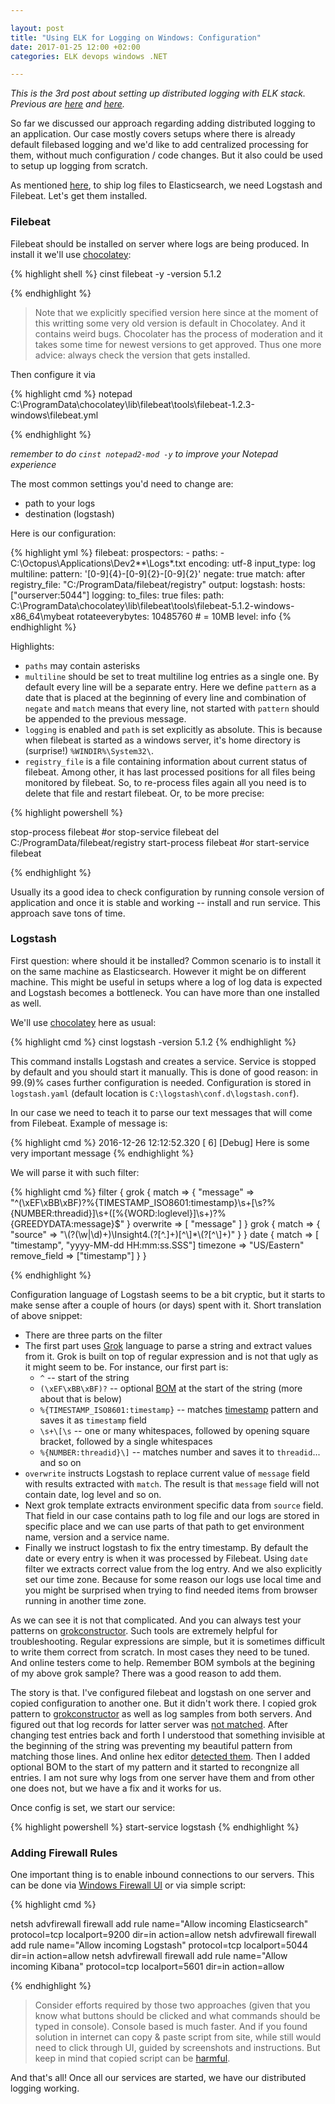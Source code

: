 ```yaml
---

layout: post
title: "Using ELK for Logging on Windows: Configuration"
date: 2017-01-25 12:00 +02:00
categories: ELK devops windows .NET

---
```



_This is the 3rd post about setting up distributed logging with ELK stack. Previous are [here](install-elk-windows)
and [here](elk-filebeat-logstash)._

So far we discussed our approach regarding adding distributed logging to an application. Our case mostly covers setups
where there is already default filebased logging and we'd like to add centralized processing for them, without much
configuration / code changes. But it also could be used to setup up logging from scratch.

As mentioned [here](elk-filebeat-logstash), to ship log files to Elasticsearch, we need Logstash and Filebeat. Let's get them installed.

### Filebeat

Filebeat should be installed on server where logs are being produced. In install it we'll use
[chocolatey](https://chocolatey.org/packages/filebeat):

{% highlight shell %}
cinst filebeat -y -version 5.1.2

{% endhighlight %}

>Note that we explicitly specified version here since at the moment of this writting some very old version is default
in Chocolatey. And it contains weird bugs. Chocolater has the process of moderation and it takes some time for newest versions to get approved. Thus one more advice: always check the version that gets installed.

Then configure it via 

{% highlight cmd %}
notepad C:\ProgramData\chocolatey\lib\filebeat\tools\filebeat-1.2.3-windows\filebeat.yml

{% endhighlight %}


_remember to do `cinst notepad2-mod -y` to improve your Notepad experience_

The most common settings you'd need to change are:

 - path to your logs
 - destination (logstash)

Here is our configuration:

{% highlight yml %}
filebeat:
  prospectors:
    -
      paths:
         -  C:\Octopus\Applications\Dev2\*\*\Logs\*.txt
      encoding: utf-8
      input_type: log
      multiline:
        pattern: '[0-9]{4}-[0-9]{2}-[0-9]{2}'
        negate: true
        match: after
  registry_file: "C:/ProgramData/filebeat/registry"
output:
  logstash:
    hosts: ["ourserver:5044"]
logging:
  to_files: true
  files:
    path:  C:\ProgramData\chocolatey\lib\filebeat\tools\filebeat-5.1.2-windows-x86_64\mybeat
    rotateeverybytes: 10485760 # = 10MB
  level: info
{% endhighlight %}


Highlights:

- `paths` may contain asterisks
-  `multiline` should be set to treat multiline log entries as a single one. By default every 
line will be a separate entry. Here we define `pattern` as a date that is placed at the
beginning of every line and combination of `negate` and `match` means that every line, not
started with `pattern` should be appended to the previous message.
- `logging` is enabled and `path` is set explicitly as absolute. This is because when
filebeat is started as a windows server, it's home directory is (surprise!) `%WINDIR%\System32\`.
- `registry_file` is a file containing information about current status of filebeat. Among
other, it has last processed positions for all files being monitored by filebeat. So, to
re-process files again all you need is to delete that file and restart filebeat. Or, to be
more precise: 

{% highlight powershell %}

stop-process filebeat #or stop-service filebeat
del C:/ProgramData/filebeat/registry 
start-process filebeat #or start-service filebeat

{% endhighlight %}

Usually its a good idea to check configuration by running console version of application and once it is stable and working -- install and run service. This approach save tons of time.


### Logstash

First question: where should it be installed? Common scenario is to install it on the same machine as Elasticsearch.
However it might be on different machine. This might be useful in setups where a log of log data is expected and Logstash
becomes a bottleneck. You can have more than one installed as well.

We'll use [chocolatey](https://chocolatey.org/packages/logstash) here as usual:

{% highlight cmd %}
cinst logstash -version 5.1.2
{% endhighlight %}

This command installs Logstash and creates a service. Service is stopped by default and you should start it manually.
This is done of good reason: in 99.(9)% cases further configuration is needed. Configuration is stored in `logstash.yaml`
(default location is `C:\logstash\conf.d\logstash.conf`).

In our case we need to teach it to parse our text messages that will come from Filebeat. Example of message is:

{% highlight cmd %}
2016-12-26 12:12:52.320 [ 6] [Debug] Here is some very important message 
{% endhighlight %}

We will parse it with such filter:

{% highlight cmd %}
filter {
  grok {
    match => { "message" => "^(\xEF\xBB\xBF)?%{TIMESTAMP_ISO8601:timestamp}\s+\[\s?%{NUMBER:threadid}\]\s+(\[%{WORD:loglevel}\]\s+)?%{GREEDYDATA:message}$" }
    overwrite => [ "message" ]
    }
  grok {
    match => { "source" => "\\(?<environment>(\w|\d)+)\\Insight4\.(?<service>[^\.]+)[^\\]*\\(?<version>[^\\]+)" }
  }
  date {
    match => [ "timestamp", "yyyy-MM-dd HH:mm:ss.SSS"]
    timezone => "US/Eastern"
    remove_field => ["timestamp"]
  }
}

{% endhighlight %}

Configuration language of Logstash seems to be a bit cryptic, but it starts to make sense after a couple of hours (or days) spent
with it. Short translation of above snippet:

- There are three parts on the filter
- The first part uses [Grok](https://www.elastic.co/guide/en/logstash/current/plugins-filters-grok.html) language to parse a
string and extract values from it. Grok is built on top of regular expression and is not that ugly as it might seem to be.
For instance, our first part is:
  - `^` -- start of the string
  - `(\xEF\xBB\xBF)?` -- optional [BOM](https://en.wikipedia.org/wiki/Byte_order_mark) at the start of the string (more about that is below)
  - `%{TIMESTAMP_ISO8601:timestamp}` -- matches [timestamp](https://github.com/hpcugent/logstash-patterns/blob/master/files/grok-patterns#L72)
pattern and saves it as `timestamp` field
  - `\s+\[\s` -- one or many whitespaces, followed by opening square bracket, followed by a single whitespaces
  - `%{NUMBER:threadid}\]` -- matches number and saves it to `threadid`... and so on
- `overwrite` instructs Logstash to replace current value of `message` field with results extracted with `match`. 
The result is that `message` field will not contain date, log level and so on. 
- Next grok template extracts environment specific data from `source` field. That field in our 
case contains path to log file and our logs are stored in specific place and we can use parts 
of that path to get environment name, version and a service name.
- Finally we instruct logstash to fix the entry timestamp. By default the date or every 
entry is when it was processed by Filebeat. Using `date` filter we extracts correct value from the log entry. And we also explicitly set our time zone. Because for some reason our logs use
local time and you might be surprised when trying to find needed items from browser running in
another time zone.   

As we can see it is not that complicated. And you can always test your patterns on [grokconstructor](http://grokconstructor.appspot.com/do/match).
Such tools are extremely helpful for troubleshooting. Regular expressions are simple, but it is sometimes difficult to write
them correct from scratch. In most cases they need to be tuned. And online testers come to help. Remember BOM symbols at the
begining of my above grok sample? There was a good reason to add them. 

The story is that. I've configured filebeat and logstash on one server and copied configuration
 to another one. But it didn't work there. I copied grok pattern to [grokconstructor](http://grokconstructor.appspot.com/do/match) as well as log samples from
both servers. And figured out that log records for latter server was [not matched](http://i.imgur.com/Sjayk34.png). After changing test
entries back and forth I understood that something invisible at the beginning of the string was preventing my beautiful pattern
from matching those lines. And online hex editor [detected them](http://i.imgur.com/XdOFcTA.png). Then I added optional BOM to the start of my pattern and it started to recongnize all
entries. I am not sure why logs from one server have them and from other one does not, but we
have a fix and it works for us.

Once config is set, we start our service:

{% highlight powershell %}
start-service logstash
{% endhighlight %}

### Adding Firewall Rules

One important thing is to enable inbound connections to our servers. This can be done via 
[Windows Firewall UI](http://www.howtogeek.com/112564/how-to-create-advanced-firewall-rules-in-the-windows-firewall/)
 or via simple script:

{% highlight cmd %}

netsh advfirewall firewall add rule name="Allow incoming Elasticsearch" protocol=tcp localport=9200 dir=in action=allow
netsh advfirewall firewall add rule name="Allow incoming Logstash" protocol=tcp localport=5044 dir=in action=allow
netsh advfirewall firewall add rule name="Allow incoming Kibana" protocol=tcp localport=5601 dir=in action=allow

{% endhighlight %}

> Consider efforts required by those two approaches (given that you know what buttons should be
clicked and what commands should be typed in console). Console based is much faster. And if you
found solution in internet can copy & paste script from site, while still would need to click through UI, guided by screenshots and instructions. But keep in mind that copied script can be [harmful](https://www.reddit.com/r/netsec/comments/1bv359/dont_copypaste_from_website_to_terminal_demo/).

And that's all! Once all our services are started, we have our distributed logging working.



